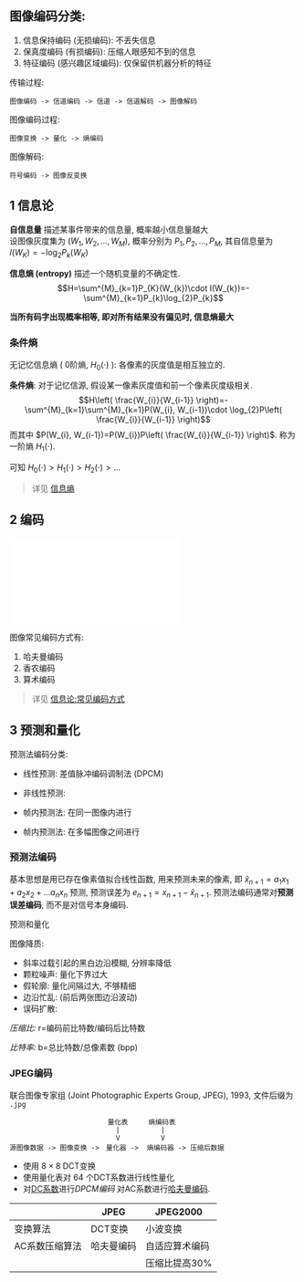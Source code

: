## 图像编码分类:

1. 信息保持编码 (无损编码): 不丢失信息
2. 保真度编码 (有损编码): 压缩人眼感知不到的信息
3. 特征编码 (感兴趣区域编码): 仅保留供机器分析的特征

传输过程:  
```
图像编码 -> 信道编码 -> 信道 -> 信道解码 -> 图像解码
```

图像编码过程:  
```
图像变换 -> 量化 -> 熵编码
```

图像解码:
```
符号编码 -> 图像反变换
```

## 1 信息论

**自信息量** 描述某事件带来的信息量, 概率越小信息量越大  
设图像灰度集为 $(W_{1},W_{2},\dots,W_{M})$, 概率分别为 $P_{1}, P_{2}, \dots, P_{M}$, 其自信息量为 $I(W_{K})=-\log_{2}P_{k}(W_{K})$

**信息熵 (entropy)** 描述一个随机变量的不确定性.  
$$H=\sum^{M}_{k=1}P_{K}(W_{k})\cdot I(W_{k})=-\sum^{M}_{k=1}P_{k}\log_{2}P_{k}$$

**当所有码字出现概率相等, 即对所有结果没有偏见时, 信息熵最大**

### 条件熵

无记忆信息熵 ( 0阶熵, $H_{0}(\cdot)$ ): 各像素的灰度值是相互独立的.

**条件熵**: 对于记忆信源, 假设某一像素灰度值和前一个像素灰度级相关.
$$H\left( \frac{W_{i}}{W_{i-1}} \right)=-\sum^{M}_{k=1}\sum^{M}_{k=1}P(W_{i}, W_{i-1})\cdot \log_{2}P\left( \frac{W_{i}}{W_{i-1}} \right)$$
而其中 $P(W_{i}, W_{i-1})=P(W_{i})P\left( \frac{W_{i}}{W_{i-1}} \right)$. 称为一阶熵 $H_{1}(\cdot)$. 

可知 $H_{0}(\cdot)>H_{1}(\cdot)>H_{2}(\cdot)>\dots$

> 详见  [信息熵](../Information%20Theory/熵.md)

## 2 编码

![熵编码](../Information%20Theory/熵编码.md)

图像常见编码方式有:
1. 哈夫曼编码
2. 香农编码
3. 算术编码

> 详见 [信息论:常见编码方式](../Information%20Theory/算术编码.md)

## 3 预测和量化

预测法编码分类:
- 线性预测: 差值脉冲编码调制法 (DPCM)
- 非线性预测:

- 帧内预测法: 在同一图像内进行
- 帧内预测法: 在多幅图像之间进行

### 预测法编码

基本思想是用已存在像素值拟合线性函数, 用来预测未来的像素, 即 $\hat{x}_{n+1}=a_{1}x_{1}+a_{2}x_{2}+\dots a_{n}x_{n}$ 预测, 预测误差为 $e_{n+1}=x_{n+1}-\hat{x}_{n+1}$. 预测法编码通常对**预测误差编码**, 而不是对信号本身编码.


预测和量化

图像降质:
- 斜率过载引起的黑白边沿模糊, 分辨率降低
- 颗粒噪声: 量化下界过大
- 假轮廓: 量化间隔过大, 不够精细
- 边沿忙乱: (前后两张图边沿波动) 
- 误码扩散: 

*压缩比:* r=编码前比特数/编码后比特数

*比特率:* b=总比特数/总像素数 (bpp)

### JPEG编码

联合图像专家组 (Joint Photographic Experts Group, JPEG), 1993, 文件后缀为 `.jpg`

```
                        量化表     熵编码表
                          |          |
                          V          V
源图像数据 -> 图像变换 ->　量化器 ->  熵编码器 -> 压缩后数据
```

- 使用 $8\times 8$ DCT变换
- 使用量化表对 64 个DCT系数进行线性量化
- 对[DC系数](图像变换.md)进行*DPCM编码* 对AC系数进行[哈夫曼编码](../Information%20Theory/算术编码.md).

|            | JPEG           | JPEG2000 |
| ---------- | -------------- | -------- |
|  变换算法  |    DCT变换     |       小波变换   |
| AC系数压缩算法| 哈夫曼编码 | 自适应算术编码 |
|         |   | 压缩比提高30%    |
